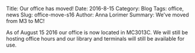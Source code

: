 Title: Our office has moved!
Date: 2016-8-15
Category: Blog
Tags: office, news
Slug: office-move-s16
Author: Anna Lorimer
Summary: We've moved from M3 to MC!

As of August 15 2016 our office is now located in MC3013C. We will still be
hosting office hours and our library and terminals will still be
available for use.
